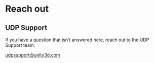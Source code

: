 # Reach out

## UDP Support

If you have a question that isn’t answered here, reach out to the UDP Support team:

[udpsupport@unity3d.com](mailto:udpsupport@unity3d.com)

